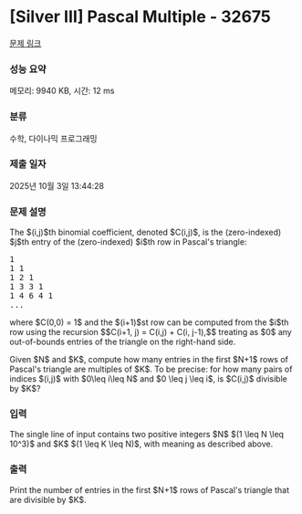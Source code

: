 # [Silver III] Pascal Multiple - 32675 

[문제 링크](https://www.acmicpc.net/problem/32675) 

### 성능 요약

메모리: 9940 KB, 시간: 12 ms

### 분류

수학, 다이나믹 프로그래밍

### 제출 일자

2025년 10월 3일 13:44:28

### 문제 설명

<p>The $(i,j)$th binomial coefficient, denoted $C(i,j)$, is the (zero-indexed) $j$th entry of the (zero-indexed) $i$th row in Pascal's triangle:</p>

<pre>1
1 1
1 2 1
1 3 3 1
1 4 6 4 1
...
</pre>

<p>where $C(0,0) = 1$ and the $(i+1)$st row can be computed from the $i$th row using the recursion $$C(i+1, j) = C(i,j) + C(i, j-1),$$ treating as $0$ any out-of-bounds entries of the triangle on the right-hand side.</p>

<p>Given $N$ and $K$, compute how many entries in the first $N+1$ rows of Pascal's triangle are multiples of $K$. To be precise: for how many pairs of indices $(i,j)$ with $0\leq i\leq N$ and $0 \leq j \leq i$, is $C(i,j)$ divisible by $K$?</p>

### 입력 

 <p>The single line of input contains two positive integers $N$ $(1 \leq N \leq 10^3)$ and $K$ $(1 \leq K \leq N)$, with meaning as described above.</p>

### 출력 

 <p>Print the number of entries in the first $N+1$ rows of Pascal's triangle that are divisible by $K$.</p>

